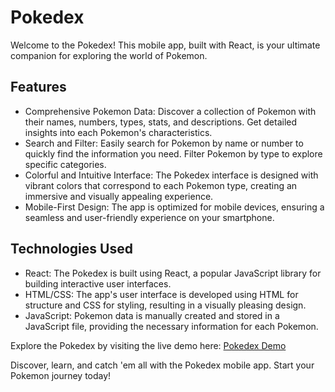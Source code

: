 # Pokedex

Welcome to the Pokedex! This mobile app, built with React, is your ultimate companion for exploring the world of Pokemon.

## Features

- Comprehensive Pokemon Data: Discover a collection of Pokemon with their names, numbers, types, stats, and descriptions. Get detailed insights into each Pokemon's characteristics.
- Search and Filter: Easily search for Pokemon by name or number to quickly find the information you need. Filter Pokemon by type to explore specific categories.
- Colorful and Intuitive Interface: The Pokedex interface is designed with vibrant colors that correspond to each Pokemon type, creating an immersive and visually appealing experience.
- Mobile-First Design: The app is optimized for mobile devices, ensuring a seamless and user-friendly experience on your smartphone.

## Technologies Used

- React: The Pokedex is built using React, a popular JavaScript library for building interactive user interfaces.
- HTML/CSS: The app's user interface is developed using HTML for structure and CSS for styling, resulting in a visually pleasing design.
- JavaScript: Pokemon data is manually created and stored in a JavaScript file, providing the necessary information for each Pokemon.

Explore the Pokedex by visiting the live demo here: [Pokedex Demo](https://poketron.netlify.app/)

Discover, learn, and catch 'em all with the Pokedex mobile app. Start your Pokemon journey today!

